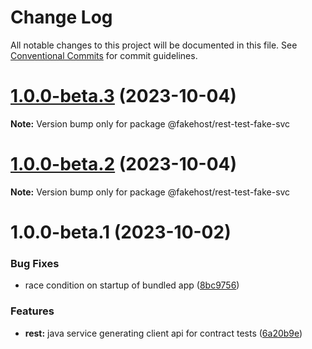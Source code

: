 # Change Log

All notable changes to this project will be documented in this file.
See [Conventional Commits](https://conventionalcommits.org) for commit guidelines.

# [1.0.0-beta.3](https://github.com/ilikejames/fakehost/compare/@fakehost/rest-test-fake-svc@1.0.0-beta.2...@fakehost/rest-test-fake-svc@1.0.0-beta.3) (2023-10-04)

**Note:** Version bump only for package @fakehost/rest-test-fake-svc





# [1.0.0-beta.2](https://github.com/ilikejames/fakehost/compare/@fakehost/rest-test-fake-svc@1.0.0-beta.1...@fakehost/rest-test-fake-svc@1.0.0-beta.2) (2023-10-04)

**Note:** Version bump only for package @fakehost/rest-test-fake-svc





# 1.0.0-beta.1 (2023-10-02)


### Bug Fixes

* race condition on startup of bundled app ([8bc9756](https://github.com/ilikejames/fakehost/commit/8bc9756e2d9f2619f24f5b5a1fc1e9d40c68fded))


### Features

* **rest:** java service generating client api for contract tests ([6a20b9e](https://github.com/ilikejames/fakehost/commit/6a20b9e09627bec5b1a86e5297d177e6f6917728))
